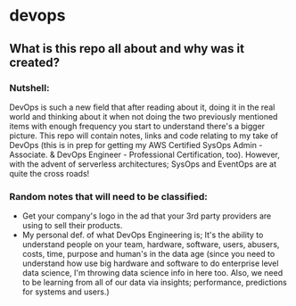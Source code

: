 # devops

## What is this repo all about and why was it created?

### Nutshell:

DevOps is such a new field that after reading about it, doing it in the real world and thinking about it when not doing the two previously mentioned items with enough frequency you start to understand there's a bigger picture. This repo will contain notes, links and code relating to my take of DevOps (this is in prep for getting my AWS Certified SysOps Admin - Associate. & DevOps Engineer - Professional Certification, too). However, with the advent of serverless architectures; SysOps and EventOps are at quite the cross roads!

### Random notes that will need to be classified:
- Get your company's logo in the ad that your 3rd party providers are using to sell their products.
- My personal def. of what DevOps Engineering is; It's the ability to understand people on your team, hardware, software, users, abusers, costs, time, purpose and human's in the data age (since you need to understand how use big hardware and software to do enterprise level data science, I'm throwing data science info in here too. Also, we need to be learning from all of our data via insights; performance, predictions for systems and users.)
